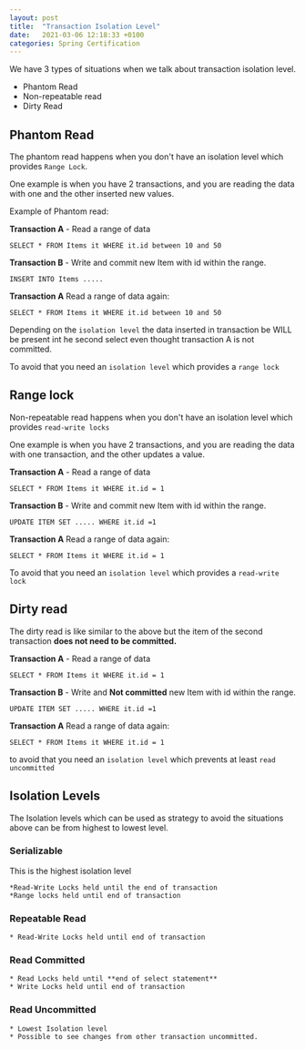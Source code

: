 ```yaml
---
layout: post
title:  "Transaction Isolation Level"
date:   2021-03-06 12:18:33 +0100
categories: Spring Certification
---
```


We have 3 types of situations when we talk about transaction isolation level.

* Phantom Read
* Non-repeatable read
* Dirty Read

## Phantom Read

The phantom read happens when you don't have an isolation level which provides `Range Lock`.

One example is when you have 2 transactions, and you are reading the data with one and the other inserted new values.

Example of Phantom read:

**Transaction A** - Read a range of data

`SELECT * FROM Items it WHERE it.id between 10 and 50`

**Transaction B** - Write and commit new Item with id within the range.

`INSERT INTO Items .....`


**Transaction A** Read a range of data again:

`SELECT * FROM Items it WHERE it.id between 10 and 50`

Depending on the `isolation level` the data inserted in transaction be WILL be present int he second select even thought transaction A is not committed.

To avoid that you need an `isolation level` which provides a `range lock`


## Range lock

Non-repeatable read happens when you don't have an isolation level which provides `read-write locks`

One example is when you have 2 transactions, and you are reading the data with one transaction, and the other updates a value.

 
 
**Transaction A** - Read a range of data

`SELECT * FROM Items it WHERE it.id = 1`

**Transaction B** - Write and commit new Item with id within the range.

`UPDATE ITEM SET ..... WHERE it.id =1`


**Transaction A** Read a range of data again:

`SELECT * FROM Items it WHERE it.id = 1`


To avoid that you need an `isolation level` which provides a `read-write lock`

## Dirty read

The dirty read is like similar to the above but the item of the second transaction **does not need to be committed.**

**Transaction A** - Read a range of data

`SELECT * FROM Items it WHERE it.id = 1`

**Transaction B** - Write and **Not committed** new Item with id within the range.

`UPDATE ITEM SET ..... WHERE it.id =1`


**Transaction A** Read a range of data again:

`SELECT * FROM Items it WHERE it.id = 1`

to avoid that you need an `isolation level` which prevents at least `read uncommitted`




## Isolation Levels

The Isolation levels which can be used as strategy to avoid the situations above can be from highest to lowest level.

### Serializable

This is the highest isolation level

    *Read-Write Locks held until the end of transaction
    *Range locks held until end of transaction
    
### Repeatable Read

    * Read-Write Locks held until end of transaction
    
### Read Committed

    * Read Locks held until **end of select statement**
    * Write Locks held until end of transaction
    
### Read Uncommitted

    * Lowest Isolation level
    * Possible to see changes from other transaction uncommitted.


